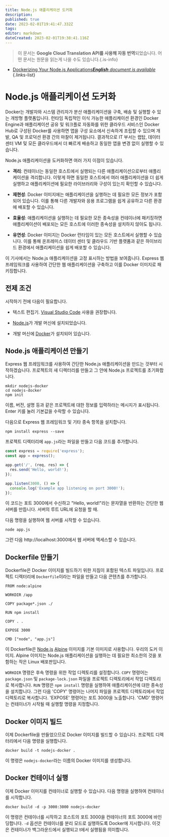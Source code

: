 ```yaml
---
title: Node.js 애플리케이션 도커화
description: 
published: true
date: 2023-02-01T19:41:47.332Z
tags: 
editor: markdown
dateCreated: 2023-02-01T19:38:41.116Z
---
```


> 이 문서는 **Google Cloud Translation API를 사용해 자동 번역**되었습니다.
어떤 문서는 원문을 읽는게 나을 수도 있습니다.{.is-info}

- [Dockerizing Your Node.js Applications***English** document is available*](/en/Knowledge-base/Backend/dockerizing-your-node-js-applications)
{.links-list}

# Node.js 애플리케이션 도커화

Docker는 개발자와 시스템 관리자가 분산 애플리케이션을 구축, 배송 및 실행할 수 있는 개방형 플랫폼입니다. 런타임 독립적인 이식 가능한 애플리케이션 환경인 Docker Engine과 애플리케이션 공유 및 워크플로 자동화를 위한 클라우드 서비스인 Docker Hub로 구성된 Docker를 사용하면 앱을 구성 요소에서 신속하게 조립할 수 있으며 개발, QA 및 프로덕션 환경 간의 마찰이 제거됩니다. 결과적으로 IT 부서는 랩탑, 데이터 센터 VM 및 모든 클라우드에서 더 빠르게 배송하고 동일한 앱을 변경 없이 실행할 수 있습니다.

Node.js 애플리케이션을 도커화하면 여러 가지 이점이 있습니다.

- **격리**: 컨테이너는 동일한 호스트에서 실행되는 다른 애플리케이션으로부터 애플리케이션을 격리합니다. 이렇게 하면 동일한 호스트에서 여러 애플리케이션을 더 쉽게 실행하고 애플리케이션에 필요한 라이브러리와 구성이 있는지 확인할 수 있습니다.

- **재현성**: Docker 이미지에는 애플리케이션을 실행하는 데 필요한 모든 정보가 포함되어 있습니다. 이를 통해 다른 개발자와 응용 프로그램을 쉽게 공유하고 다른 환경에 배포할 수 있습니다.

- **효율성**: 애플리케이션을 실행하는 데 필요한 모든 종속성을 컨테이너에 패키징하면 애플리케이션이 배포되는 모든 호스트에 이러한 종속성을 설치하지 않아도 됩니다.

- **유연성**: Docker 이미지는 Docker 런타임이 있는 모든 호스트에서 실행할 수 있습니다. 이를 통해 온프레미스 데이터 센터 및 클라우드 기반 플랫폼과 같은 하이브리드 환경에서 애플리케이션을 쉽게 배포할 수 있습니다.

이 기사에서는 Node.js 애플리케이션을 고정 표시하는 방법을 보여줍니다. Express 웹 프레임워크를 사용하여 간단한 웹 애플리케이션을 구축하고 이를 Docker 이미지로 패키징합니다.

## 전제 조건

시작하기 전에 다음이 필요합니다.

- 텍스트 편집기. [Visual Studio Code](https://code.visualstudio.com/) 사용을 권장합니다.

- [Node.js](https://nodejs.org/en/)가 개발 머신에 설치되었습니다.

- 개발 머신에 [Docker](https://www.docker.com/)가 설치되어 있습니다.

## Node.js 애플리케이션 만들기

Express 웹 프레임워크를 사용하여 간단한 Node.js 애플리케이션을 만드는 것부터 시작하겠습니다. 프로젝트의 새 디렉터리를 만들고 그 안에 Node.js 프로젝트를 초기화합니다.

```
mkdir nodejs-docker
cd nodejs-docker
npm init
```

이름, 버전, 설명 등과 같은 프로젝트에 대한 정보를 입력하라는 메시지가 표시됩니다. Enter 키를 눌러 기본값을 수락할 수 있습니다.

다음으로 Express 웹 프레임워크 및 기타 종속 항목을 설치합니다.

```
npm install express --save
```

프로젝트 디렉터리에 `app.js`라는 파일을 만들고 다음 코드를 추가합니다.

```javascript
const express = require('express');
const app = express();

app.get('/', (req, res) => {
  res.send('Hello, world!');
});

app.listen(3000, () => {
  console.log('Example app listening on port 3000!');
});
```

이 코드는 포트 3000에서 수신하고 "Hello, world!"라는 문자열을 반환하는 간단한 웹 서버를 만듭니다. 서버의 루트 URL에 요청을 할 때.

다음 명령을 실행하여 웹 서버를 시작할 수 있습니다.

```
node app.js
```

그런 다음 http://localhost:3000에서 웹 서버에 액세스할 수 있습니다.

## Dockerfile 만들기

Dockerfile은 Docker 이미지를 빌드하기 위한 지침이 포함된 텍스트 파일입니다. 프로젝트 디렉터리에 `Dockerfile`이라는 파일을 만들고 다음 콘텐츠를 추가합니다.

```
FROM node:alpine

WORKDIR /app

COPY package*.json ./

RUN npm install

COPY . .

EXPOSE 3000

CMD ["node", "app.js"]
```

이 Dockerfile은 [Node.js](https://hub.docker.com/_/node/) [Alpine](https://hub.docker.com/_/alpine/) 이미지를 기본 이미지로 사용합니다. 우리의 도커 이미지. Alpine 이미지는 Node.js 애플리케이션을 실행하는 데 필요한 최소한의 것을 포함하는 작은 Linux 배포판입니다.

`WORKDIR` 명령은 후속 명령을 위한 작업 디렉토리를 설정합니다. `COPY` 명령어는 `package.json` 및 `package-lock.json` 파일을 프로젝트 디렉토리에서 작업 디렉토리로 복사합니다. `RUN` 명령은 `npm install` 명령을 실행하여 애플리케이션에 대한 종속성을 설치합니다. 그런 다음 'COPY' 명령어는 나머지 파일을 프로젝트 디렉토리에서 작업 디렉토리로 복사합니다. 'EXPOSE' 명령어는 포트 3000을 노출합니다. 'CMD' 명령어는 컨테이너가 시작될 때 실행할 명령을 지정합니다.

## Docker 이미지 빌드

이제 Dockerfile을 만들었으므로 Docker 이미지를 빌드할 수 있습니다. 프로젝트 디렉터리에서 다음 명령을 실행합니다.

```
docker build -t nodejs-docker .
```

이 명령은 `nodejs-docker`라는 이름의 Docker 이미지를 생성합니다.

## Docker 컨테이너 실행

이제 Docker 이미지를 컨테이너로 실행할 수 있습니다. 다음 명령을 실행하여 컨테이너를 시작합니다.

```
docker build -d -p 3000:3000 nodejs-docker
```

이 명령은 컨테이너를 시작하고 호스트의 포트 3000을 컨테이너의 포트 3000에 바인딩합니다. `-d` 옵션은 컨테이너를 분리 모드로 실행하도록 Docker에 지시합니다. 이것은 컨테이너가 백그라운드에서 실행되고 t에서 실행됨을 의미합니다.